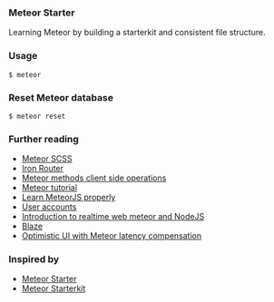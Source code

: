 ### Meteor Starter

Learning Meteor by building a starterkit and consistent file structure.

### Usage

    $ meteor

### Reset Meteor database

    $ meteor reset

### Further reading

- [Meteor SCSS](https://github.com/fourseven/meteor-scss)
- [Iron Router](http://iron-meteor.github.io/iron-router)
- [Meteor methods client side operations](https://www.discovermeteor.com/blog/meteor-methods-client-side-operations/)
- [Meteor tutorial](http://meteortips.com/second-meteor-tutorial/)
- [Learn MeteorJS properly](http://javascriptissexy.com/learn-meteor-js-properly/)
- [User accounts](http://meteortips.com/second-meteor-tutorial/user-accounts/)
- [Introduction to realtime web meteor and NodeJS](https://www.andrewmunsell.com/blog/introduction-to-realtime-web-meteor-and-nodejs/)
- [Blaze](http://guide.meteor.com/blaze.html)
- [Optimistic UI with Meteor latency compensation](http://info.meteor.com/blog/optimistic-ui-with-meteor-latency-compensation)

### Inspired by

- [Meteor Starter](https://github.com/yogiben/meteor-starter)
- [Meteor Starterkit](https://github.com/rgoomar/meteor-starterkit)
